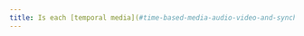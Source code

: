 ```yaml
---
title: Is each [temporal media](#time-based-media-audio-video-and-synchronised) clearly identifiable (excluding special cases)?
---
```

